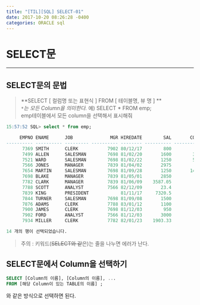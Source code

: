 ```yaml
---
title: "[TIL][SQL] SELECT-01"
date: 2017-10-20 08:26:28 -0400
categories: ORACLE sql
---
```

# SELECT문
---

## SELECT문의 문법
>**SELECT [ 컬럼명 또는 표현식 ]  FROM [ 테이블명, 뷰 명 ] **<br>
> _`*`는 모든 Column을 의미한다._
> 예) SELECT * FROM emp;<br>  emp테이블에서 모든 column을 선택해서 표시해줘

```sql
15:57:52 SQL> select * from emp;

     EMPNO ENAME      JOB              MGR HIREDATE        SAL       COMM     DEPTNO
---------- ---------- --------- ---------- -------- ---------- ---------- ----------
      7369 SMITH      CLERK           7902 80/12/17        800                    20
      7499 ALLEN      SALESMAN        7698 81/02/20       1600        300         30
      7521 WARD       SALESMAN        7698 81/02/22       1250        500         30
      7566 JONES      MANAGER         7839 81/04/02       2975                    20
      7654 MARTIN     SALESMAN        7698 81/09/28       1250       1400         30
      7698 BLAKE      MANAGER         7839 81/05/01       2850                    30
      7782 CLARK      MANAGER         7839 81/06/09    3587.05                    10
      7788 SCOTT      ANALYST         7566 82/12/09       23.4                    20
      7839 KING       PRESIDENT            81/11/17     7320.5                    10
      7844 TURNER     SALESMAN        7698 81/09/08       1500          0         30
      7876 ADAMS      CLERK           7788 83/01/12       1100                    20
      7900 JAMES      CLERK           7698 81/12/03        950                    30
      7902 FORD       ANALYST         7566 81/12/03       3000                    20
      7934 MILLER     CLERK           7782 82/01/23    1903.33                    10

14 개의 행이 선택되었습니다.
```

> 주의 : 키워드(~~SELECT와 같은~~)는 줄을 나누면 에러가 난다.


## SELECT문에서 Column을 선택하기

```sql
SELECT [Column의 이름], [Column의 이름], ...
FROM [해당 Column이 있는 TABLE의 이름] ;
```
와 같은 방식으로 선택하면 된다.
